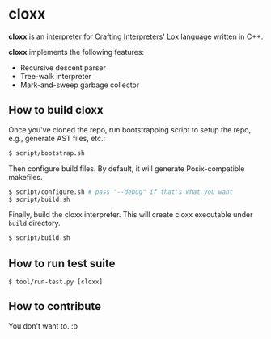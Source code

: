 # cloxx

__cloxx__ is an interpreter for [Crafting Interpreters'](http://www.craftinginterpreters.com/) [Lox](http://www.craftinginterpreters.com/the-lox-language.html) language written in C++.

__cloxx__ implements the following features:
- Recursive descent parser
- Tree-walk interpreter
- Mark-and-sweep garbage collector

## How to build cloxx

Once you've cloned the repo, run bootstrapping script to setup the repo, e.g., generate AST files, etc.:
```bash
$ script/bootstrap.sh
```

Then configure build files. By default, it will generate Posix-compatible makefiles.
```bash
$ script/configure.sh # pass "--debug" if that's what you want
$ script/build.sh
```

Finally, build the cloxx interpreter. This will create cloxx executable under `build` directory.
```bash
$ script/build.sh
```

## How to run test suite

```
$ tool/run-test.py [cloxx]
```

## How to contribute

You don't want to. :p